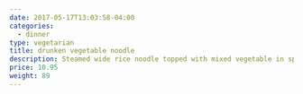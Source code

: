 ```yaml
---
date: 2017-05-17T13:03:58-04:00
categories:
  - dinner
type: vegetarian
title: drunken vegetable noodle
description: Steamed wide rice noodle topped with mixed vegetable in spicy chili & basil sauce.
price: 10.95
weight: 89
---
```

